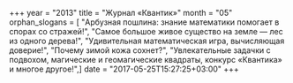 +++
year = "2013"
title = "Журнал «Квантик»"
month = "05"
orphan_slogans = [ "Арбузная пошлина: знание математики помогает в спорах со стражей!", "Самое большое живое существо на земле — лес из одного дерева!", "Удивительная математическая игра, вычисляющая доверие!", "Почему зимой кожа сохнет?", "Увлекательные задачки с подвохом, магические и геомагические квадраты, конкурс «Квантика» и многое другое!",]
date = "2017-05-25T15:27:25+03:00"
+++
